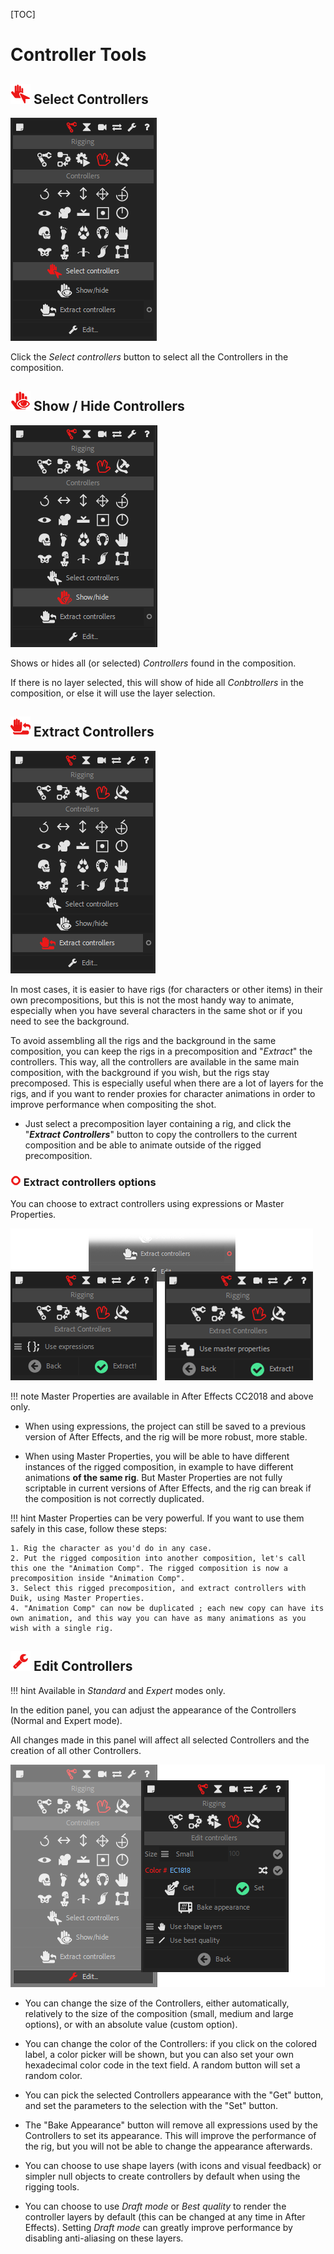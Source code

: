 [TOC]

# Controller Tools

## ![select controller icon](img/duik-icons/selectcontroller_r.png) Select Controllers

![select controller panel](img/duik-screenshots/S-Rigging/S-Rigging-Controllers/SelectController.PNG)

Click the *Select controllers* button to select all the Controllers in the composition.



## ![show controller icon](img/duik-icons/showhand_r.png) Show / Hide Controllers

![select controller panel](img/duik-screenshots/S-Rigging/S-Rigging-Controllers/ControllersShowHide.PNG)

Shows or hides all (or selected) *Controllers* found in the composition.


If there is no layer selected, this will show of hide all *Conbtrollers* in the composition, or else it will use the layer selection.

## ![extract controller icon](img/duik-icons/extractcontrollers_r.png) Extract Controllers

![select controller panel](img/duik-screenshots/S-Rigging/S-Rigging-Controllers/ExtractControllers.PNG)

In most cases, it is easier to have rigs (for characters or other items) in their own precompositions, but this is not the most handy way to animate, especially when you have several characters in the same shot or if you need to see the background.

To avoid assembling all the rigs and the background in the same composition, you can keep the rigs in a precomposition and "*Extract*" the controllers.
This way, all the controllers are available in the same main composition, with the background if you wish, but the rigs stay precomposed. This is especially useful when there are a lot of layers for the rigs, and if you want to render proxies for character animations in order to improve performance when compositing the shot.

- Just select a precomposition layer containing a rig, and click the "***Extract Controllers***" button to copy the controllers to the current composition and be able to animate outside of the rigged precomposition.

### ![extract controller icon](img/duik-icons/circle-little_r.png) Extract controllers options

You can choose to extract controllers using expressions or Master Properties.

![select controller panel](img/duik-screenshots/S-Rigging/S-Rigging-Controllers/ExtractControllers-options2.png)

!!! note
    Master Properties are available in After Effects CC2018 and above only.

- When using expressions, the project can still be saved to a previous version of After Effects, and the rig will be more robust, more stable.

- When using Master Properties, you will be able to have different instances of the rigged composition, in example to have different animations **of the same rig**. But Master Properties are not fully scriptable in current versions of After Effects, and the rig can break if the composition is not correctly duplicated.

!!! hint
    Master Properties can be very powerful. If you want to use them safely in this case, follow these steps:

    1. Rig the character as you'd do in any case.
    2. Put the rigged composition into another composition, let's call this one the "Animation Comp". The rigged composition is now a precomposition inside "Animation Comp".
    3. Select this rigged precomposition, and extract controllers with Duik, using Master Properties.
    4. "Animation Comp" can now be duplicated ; each new copy can have its own animation, and this way you can have as many animations as you wish with a single rig.

## ![edit controller icon](img/duik-icons/edit-icon-r.png) Edit Controllers

!!! hint
    Available in _Standard_ and _Expert_ modes only.

In the edition panel, you can adjust the appearance of the Controllers (Normal and Expert mode).

All changes made in this panel will affect all selected Controllers and the creation of all other Controllers.

![edit controller panel](img/duik-screenshots/S-Rigging/S-Rigging-Controllers/EditControllersPanels.png)

- You can change the size of the Controllers, either automatically, relatively to the size of the composition (small, medium and large options), or with an absolute value (custom option).

- You can change the color of the Controllers: if you click on the colored label, a color picker will be shown, but you can also set your own hexadecimal color code in the text field. A random button will set a random color.

- You can pick the selected Controllers appearance with the "Get" button, and set the parameters to the selection with the "Set" button.

- The "Bake Appearance" button will remove all expressions used by the Controllers to set its appearance. This will improve the performance of the rig, but you will not be able to change the appearance afterwards.

- You can choose to use shape layers (with icons and visual feedback) or simpler null objects to create controllers by default when using the rigging tools.

- You can choose to use _Draft mode_ or _Best quality_ to render the controller layers by default (this can be changed at any time in After Effects). Setting _Draft mode_ can greatly improve performance by disabling anti-aliasing on these layers.
